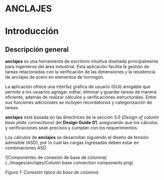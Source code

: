 # **ANCLAJES**

# **Introducción**

## **Descripción general**

**anclajes** es una herramienta de escritorio intuitiva diseñada principalmente para ingenieros del área industrial. Esta aplicación facilita la gestión de tareas relacionadas con la verificación de las dimensiones y la resistencia de anclajes de acero en elementos de hormigón.

La aplicación ofrece una interfaz gráfica de usuario (GUI) amigable que permite a los usuarios agregar, editar, eliminar y guardar tareas de manera eficiente, además de realizar cálculos y verificaciones estructurales. Entre sus funciones adicionales se incluyen recordatorios y categorización de tareas.

**anclajes** está basada en las directrices de la sección 3.0 (_Design of column base plate connections_) del **Design Guide 01**, asegurando que los cálculos y verificaciones sean precisos y cumplan con los requerimientos.

Los cálculos de **anclajes** se desarrollan siguiendo el diseño de tensión admisible (ASD), por lo cual las cargas ingresadas deben estar en combinaciones ASD.

![Componentes de conexión de base de columna](../images/anclajes/Column base connection components.png)

_Figura 1: Conexión típica de base de columna._
